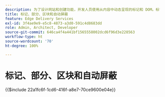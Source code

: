 ```yaml
---
description: 为了设计网站和创建功能，开发人员使用从内容中动态呈现的标记和 DOM。标记和 DOM 的构建方式有助于灵活操作和设置样式。同时，还提供开箱即用的功能，因此开发人员不必担心现代网站的某些方面。
title: 标记、部分、区块和自动屏蔽
feature: Edge Delivery Services
exl-id: 3f4ae9e9-e5c8-4873-a3d0-591c4d8683dd
role: Admin, Architect, Developer
source-git-commit: 646ca4f4a441bf1565558002dcd6f96d3e228563
workflow-type: ht
source-wordcount: '70'
ht-degree: 100%

---
```


# 标记、部分、区块和自动屏蔽

{{$include 22a1fc6f-1cd6-416f-a8e7-70ce9600e04e}}
